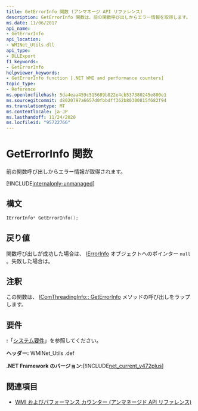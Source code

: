 ```yaml
---
title: GetErrorInfo 関数 (アンマネージ API リファレンス)
description: GetErrorInfo 関数は、前の関数呼び出しからエラー情報を取得します。
ms.date: 11/06/2017
api_name:
- GetErrorInfo
api_location:
- WMINet_Utils.dll
api_type:
- DLLExport
f1_keywords:
- GetErrorInfo
helpviewer_keywords:
- GetErrorInfo function [.NET WMI and performance counters]
topic_type:
- Reference
ms.openlocfilehash: 5da4eaa459c515689b822e4cb537380245e800e1
ms.sourcegitcommit: d8020797a6657d0fbbdff362b80300815f682f94
ms.translationtype: MT
ms.contentlocale: ja-JP
ms.lasthandoff: 11/24/2020
ms.locfileid: "95722766"
---
```

# <a name="geterrorinfo-function"></a>GetErrorInfo 関数

前の関数呼び出しからエラー情報が取得されます。  
  
[!INCLUDE[internalonly-unmanaged](../../../../includes/internalonly-unmanaged.md)]
  
## <a name="syntax"></a>構文  
  
```cpp  
IErrorInfo* GetErrorInfo();
```  

## <a name="return-value"></a>戻り値

関数呼び出しが成功した場合は、 [IErrorInfo](/previous-versions/windows/desktop/api/oaidl/nn-oaidl-ierrorinfo) オブジェクトへのポインター `null` 。失敗した場合は。
  
## <a name="remarks"></a>注釈

この関数は、 [IComThreadingInfo:: GetErrorInfo](/windows/desktop/api/objidlbase/nf-objidlbase-icomthreadinginfo-getcurrentapartmenttype) メソッドの呼び出しをラップします。

## <a name="requirements"></a>要件  

 **:**「[システム要件](../../get-started/system-requirements.md)」を参照してください。  
  
 **ヘッダー:** WMINet_Utils .def  
  
 **.NET Framework のバージョン:**[!INCLUDE[net_current_v472plus](../../../../includes/net-current-v472plus.md)]  
  
## <a name="see-also"></a>関連項目

- [WMI およびパフォーマンス カウンター (アンマネージド API リファレンス)](index.md)
